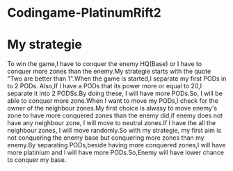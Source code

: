 # Codingame-PlatinumRift2
# My strategie
To win the game,I have to conquer the enemy HQ(Base) or I have to conquer more zones than the enemy.My strategie starts with the quote "Two are better than 1".When the game is started,I separate my first PODs in to 2 PODs. Also,If I have a PODs that its power more or equal to 20,I separate it into 2 PODSs.By doing these, I will have more PODs.So, I will be able to conquer more zone.When I want to move my PODs,I check for the owner of the neighbour zones.My first choice is alwasy to move enemy's zone to have more conquered zones than the enemy did,if enemy does not have any neighbour zone, I will move to neutral zones.If I have the all the neighbour zones, I will move randomly.So with my strategie, my first aim is not conquering the enemy base but conquering more zones than my enemy.By separating PODs,beside having more conquered zones,I will have more platinium and I will have more PODs.So,Enemy will have lower chance to conquer my base.

